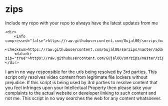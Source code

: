 # zips
Include my repo with your repo to always have the latest updates from me

    <dir>
		<info compressed="false">https://raw.githubusercontent.com/Gujal00/smrzips/master/addons.xml</info>
		<checksum>https://raw.githubusercontent.com/Gujal00/smrzips/master/addons.xml.md5</checksum>
		<datadir zip="true">https://raw.githubusercontent.com/Gujal00/smrzips/master/zips/</datadir>
	</dir>

I am in no way responsible for the urls being resolved by 3rd parties. This script only resolves video content from legitimate file lockers without prejudice. If this script is being used by 3rd parties to resolve content that you feel infringes upon your Intellectual Property then please take your complaints to the actual website or developer linking to such content and not me. This script in no way searches the web for any content whatsoever.